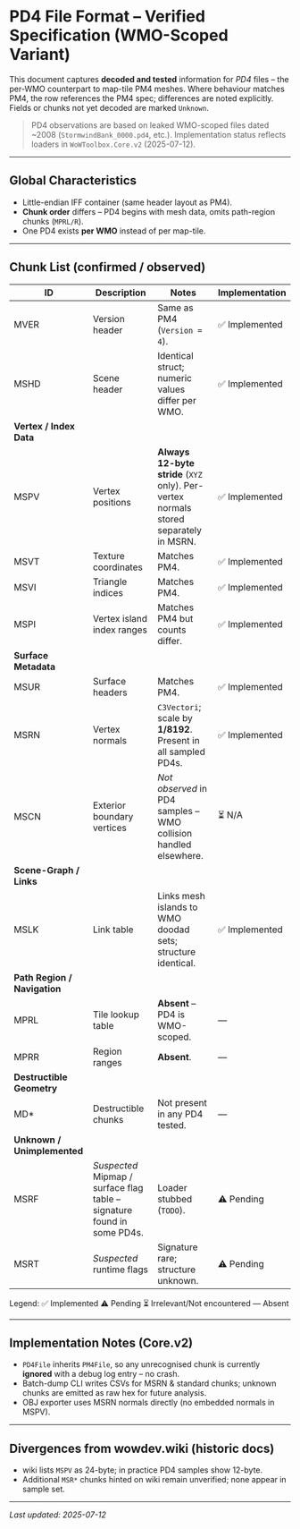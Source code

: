 # PD4 File Format – Verified Specification (WMO-Scoped Variant)

This document captures **decoded and tested** information for *PD4* files – the per-WMO counterpart to map-tile PM4 meshes.  Where behaviour matches PM4, the row references the PM4 spec; differences are noted explicitly.  Fields or chunks not yet decoded are marked `Unknown`.

> PD4 observations are based on leaked WMO-scoped files dated ~2008 (`StormwindBank_0000.pd4`, etc.).  Implementation status reflects loaders in `WoWToolbox.Core.v2` (2025-07-12).

---

## Global Characteristics
* Little-endian IFF container (same header layout as PM4).
* **Chunk order** differs – PD4 begins with mesh data, omits path-region chunks (`MPRL/R`).
* One PD4 exists **per WMO** instead of per map-tile.

---

## Chunk List (confirmed / observed)

| ID  | Description | Notes | Implementation |
|-----|-------------|-------|----------------|
| MVER | Version header | Same as PM4 (`Version = 4`). | ✅ Implemented |
| MSHD | Scene header  | Identical struct; numeric values differ per WMO. | ✅ Implemented |
| **Vertex / Index Data** | | | |
| MSPV | Vertex positions | **Always 12-byte stride** (`XYZ` only).  Per-vertex normals stored separately in MSRN. | ✅ Implemented |
| MSVT | Texture coordinates | Matches PM4. | ✅ Implemented |
| MSVI | Triangle indices  | Matches PM4. | ✅ Implemented |
| MSPI | Vertex island index ranges | Matches PM4 but counts differ. | ✅ Implemented |
| **Surface Metadata** | | | |
| MSUR | Surface headers | Matches PM4. | ✅ Implemented |
| MSRN | Vertex normals | `C3Vectori`; scale by **1/8192**. Present in all sampled PD4s. | ✅ Implemented |
| MSCN | Exterior boundary vertices | *Not observed* in PD4 samples – WMO collision handled elsewhere. | ⏳ N/A |
| **Scene-Graph / Links** | | | |
| MSLK | Link table | Links mesh islands to WMO doodad sets; structure identical. | ✅ Implemented |
| **Path Region / Navigation** | | | |
| MPRL | Tile lookup table | **Absent** – PD4 is WMO-scoped. | — |
| MPRR | Region ranges | **Absent**. | — |
| **Destructible Geometry** | | | |
| MD*  | Destructible chunks | Not present in any PD4 tested. | — |
| **Unknown / Unimplemented** | | | |
| MSRF | *Suspected* Mipmap / surface flag table – signature found in some PD4s. | Loader stubbed (`TODO`). | ⚠️ Pending |
| MSRT | *Suspected* runtime flags | Signature rare; structure unknown. | ⚠️ Pending |

Legend: ✅ Implemented  ⚠️ Pending  ⏳ Irrelevant/Not encountered  — Absent

---

## Implementation Notes (Core.v2)
* `PD4File` inherits `PM4File`, so any unrecognised chunk is currently **ignored** with a debug log entry – no crash.
* Batch-dump CLI writes CSVs for MSRN & standard chunks; unknown chunks are emitted as raw hex for future analysis.
* OBJ exporter uses MSRN normals directly (no embedded normals in MSPV).

---

## Divergences from wowdev.wiki (historic docs)
* wiki lists `MSPV` as 24-byte; in practice PD4 samples show 12-byte.
* Additional `MSR*` chunks hinted on wiki remain unverified; none appear in sample set.

---

_Last updated: 2025-07-12_
